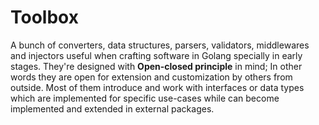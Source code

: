 # Toolbox
A bunch of converters, data structures, parsers, validators, middlewares and injectors useful when crafting software in
Golang specially in early stages. They're designed with **Open-closed principle** in mind; In other words they are open
for extension and customization by others from outside. Most of them introduce and work with interfaces or data types
which are implemented for specific use-cases while can become implemented and extended in external packages.

